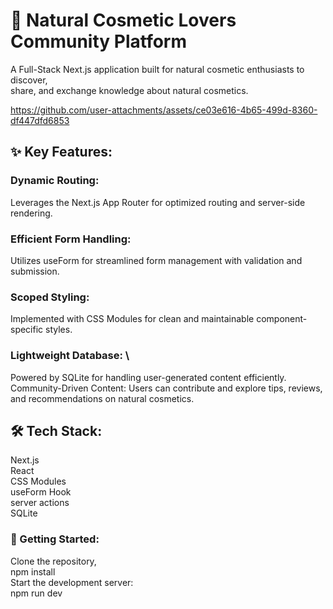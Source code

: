 # 🌿 Natural Cosmetic Lovers Community Platform
A Full-Stack Next.js application built for natural cosmetic enthusiasts to discover, \
share, and exchange knowledge about natural cosmetics. 

https://github.com/user-attachments/assets/ce03e616-4b65-499d-8360-df447dfd6853

## ✨ Key Features: 
### Dynamic Routing:  
Leverages the Next.js App Router for optimized routing and server-side rendering. 
### Efficient Form Handling: 
Utilizes useForm for streamlined form management with validation and submission. 
### Scoped Styling:  
Implemented with CSS Modules for clean and maintainable component-specific styles. 
### Lightweight Database: \ 
Powered by SQLite for handling user-generated content efficiently. \
Community-Driven Content: Users can contribute and explore tips, reviews, and recommendations on natural cosmetics. 

## 🛠 Tech Stack: 
Next.js \
React \
CSS Modules \
useForm Hook \
server actions \
SQLite 

### 🚀 Getting Started: 

Clone the repository, \
npm install \
Start the development server: \
npm run dev 
